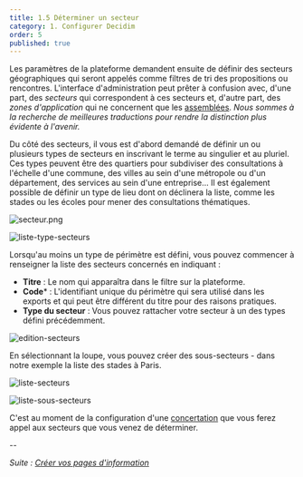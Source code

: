 ```yaml
---
title: 1.5 Déterminer un secteur
category: 1. Configurer Decidim
order: 5
published: true
---
```

Les paramètres de la plateforme demandent ensuite de définir des secteurs géographiques qui seront appelés comme filtres de tri des propositions ou rencontres. L'interface d'administration peut prêter à confusion avec, d'une part, des *secteurs* qui correspondent à ces secteurs et, d'autre part, des *zones d'application* qui ne concernent que les [assemblées]({{site.baseurl}}/4-assemblees/1-configurer-assemblees). *Nous sommes à la recherche de meilleures traductions pour rendre la distinction plus évidente à l'avenir.*

Du côté des secteurs, il vous est d'abord demandé de définir un ou plusieurs types de secteurs en inscrivant le terme au singulier et au pluriel. Ces types peuvent être des quartiers pour subdiviser des consultations à l'échelle d'une commune, des villes au sein d'une métropole ou d'un département, des services au sein d'une entreprise... Il est également possible de définir un type de lieu dont on déclinera la liste, comme les stades ou les écoles pour mener des consultations thématiques.

![secteur.png]({{site.baseurl}}/images/secteur.png)

![liste-type-secteurs]({{site.baseurl}}/uploads/1-5-2-liste-types-secteur-application.png)

Lorsqu'au moins un type de périmètre est défini, vous pouvez commencer à renseigner la liste des secteurs concernés en indiquant :
* **Titre** : Le nom qui apparaîtra dans le filtre sur la plateforme.
* **Code*** : L'identifiant unique du périmètre qui sera utilisé dans les exports et qui peut être différent du titre pour des raisons pratiques.
* **Type du secteur** : Vous pouvez rattacher votre secteur à un des types défini précédemment.


![edition-secteurs]({{site.baseurl}}/uploads/1-5-5-edition-secteur.png)

En sélectionnant la loupe, vous pouvez créer des sous-secteurs - dans notre exemple la liste des stades à Paris.

![liste-secteurs]({{site.baseurl}}/uploads/1-5-3-liste-secteurs.png)

![liste-sous-secteurs]({{site.baseurl}}/uploads/1-5-4-liste-sous-secteurs.png)

C'est au moment de la configuration d'une [concertation]({{site.baseurl}}/3-concertations/1-creer-concertation) que vous ferez appel aux secteurs que vous venez de déterminer.

--

*Suite : [Créer vos pages d'information]({{site.baseurl}}/1-configurer-decidim/6-creer-pages-informations/)*
